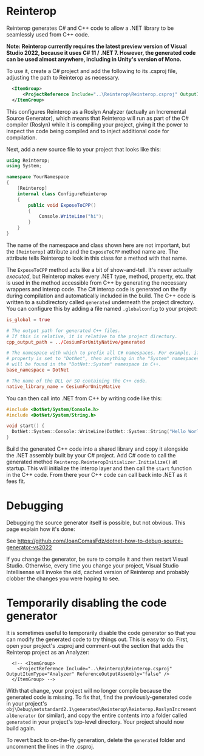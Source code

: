 # Reinterop

Reinterop generates C# and C++ code to allow a .NET library to be seamlessly used from C++ code.

**Note: Reinterop currently requires the latest preview version of Visual Studio 2022, because it uses C# 11 / .NET 7. However, the generated code can be used almost anywhere, including in Unity's version of Mono.**

To use it, create a C# project and add the following to its .csproj file, adjusting the path to Reinterop as necessary.

```xml
  <ItemGroup>
      <ProjectReference Include="..\Reinterop\Reinterop.csproj" OutputItemType="Analyzer" ReferenceOutputAssembly="false" />
  </ItemGroup>
```

This configures Reinterop as a Roslyn Analyzer (actually an Incremental Source Generator), which means that Reinterop will run as part of the C# compiler (Roslyn) while it is compiling your project, giving it the power to inspect the code being compiled and to inject additional code for compilation.

Next, add a new source file to your project that looks like this:

```csharp
using Reinterop;
using System;

namespace YourNamespace
{
    [Reinterop]
    internal class ConfigureReinterop
    {
        public void ExposeToCPP()
        {
            Console.WriteLine("hi");
        }
    }
}
```

The name of the namespace and class shown here are not important, but the `[Reinterop]` attribute and the `ExposeToCPP` method name are. The attribute tells Reinterop to look in this class for a method with that name.

The `ExposeToCPP` method acts like a bit of show-and-tell. It's never actually _executed_, but Reinterop makes every .NET type, method, property, etc. that is used in the method accessible from C++ by generating the necessary wrappers and interop code. The C# interop code is generated on the fly during compilation and automatically included in the build. The C++ code is written to a subdirectory called `generated` underneath the project directory. You can configure this by adding a file named `.globalconfig` to your project:

```conf
is_global = true

# The output path for generated C++ files.
# If this is relative, it is relative to the project directory.
cpp_output_path = ../CesiumForUnityNative/generated

# The namespace with which to prefix all C# namespaces. For example, if this
# property is set to "DotNet", then anything in the "System" namespaces in C#
# will be found in the "DotNet::System" namespace in C++.
base_namespace = DotNet

# The name of the DLL or SO containing the C++ code.
native_library_name = CesiumForUnityNative
```

You can then call into .NET from C++ by writing code like this:

```cpp
#include <DotNet/System/Console.h>
#include <DotNet/System/String.h>

void start() {
  DotNet::System::Console::WriteLine(DotNet::System::String("Hello World!"));
}
```

Build the generated C++ code into a shared library and copy it alongside the .NET assembly built by your C# project. Add C# code to call the generated method `Reinterop.ReinteropInitializer.Initialize()` at startup. This will initialize the interop layer and then call the `start` function in the C++ code. From there your C++ code can call back into .NET as it fees fit.

# Debugging

Debugging the source generator itself is possible, but not obvious. This page explain how it's done:

See https://github.com/JoanComasFdz/dotnet-how-to-debug-source-generator-vs2022

If you change the generator, be sure to compile it and then restart Visual Studio. Otherwise, every time you change your project, Visual Studio Intellisense will invoke the old, cached version of Reinterop and probably clobber the changes you were hoping to see.

# Temporarily disabling the code generator

It is sometimes useful to temporarily disable the code generator so that you can modify the generated code to try things out. This is easy to do. First, open your project's .csproj and comment-out the section that adds the Reinterop project as an Analyzer:

```
  <!-- <ItemGroup>
    <ProjectReference Include="..\Reinterop\Reinterop.csproj" OutputItemType="Analyzer" ReferenceOutputAssembly="false" />
  </ItemGroup> -->
```

With that change, your project will no longer compile because the generated code is missing. To fix that, find the previously-generated code in your project's `obj\Debug\netstandard2.1\generated\Reinterop\Reinterop.RoslynIncrementalGenerator` (or similar), and copy the entire contents into a folder called `generated` in your project's top-level directory. Your project should now build again.

To revert back to on-the-fly generation, delete the `generated` folder and uncomment the lines in the .csproj.
